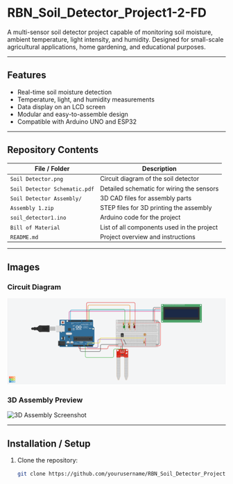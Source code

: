 # RBN_Soil_Detector_Project1-2-FD

A multi-sensor soil detector project capable of monitoring soil moisture, ambient temperature, light intensity, and humidity. Designed for small-scale agricultural applications, home gardening, and educational purposes.

---

## Features

- Real-time soil moisture detection
- Temperature, light, and humidity measurements
- Data display on an LCD screen
- Modular and easy-to-assemble design
- Compatible with Arduino UNO and ESP32

---

## Repository Contents

| File / Folder | Description |
|---------------|-------------|
| `Soil Detector.png` | Circuit diagram of the soil detector |
| `Soil Detector Schematic.pdf` | Detailed schematic for wiring the sensors |
| `Soil Detector Assembly/` | 3D CAD files for assembly parts |
| `Assembly 1.zip` | STEP files for 3D printing the assembly |
| `soil_detector1.ino` | Arduino code for the project |
| `Bill of Material` | List of all components used in the project |
| `README.md` | Project overview and instructions |

---

## Images

### Circuit Diagram
![Soil Detector Circuit](Soil%20Detector.png)

### 3D Assembly Preview
![3D Assembly Screenshot](Screenshot%202025-08-19%20145444.jpg)

---

## Installation / Setup

1. Clone the repository:
   ```bash
   git clone https://github.com/yourusername/RBN_Soil_Detector_Project1-2-FD.git
